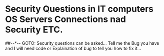 # Security Questions in IT computers OS Servers Connections nad Security ETC.

##--*-- GOTO: Security questions can be asked... Tell me the Bug you have and I will need code or Explaination of bug to tell you how to fix it...
